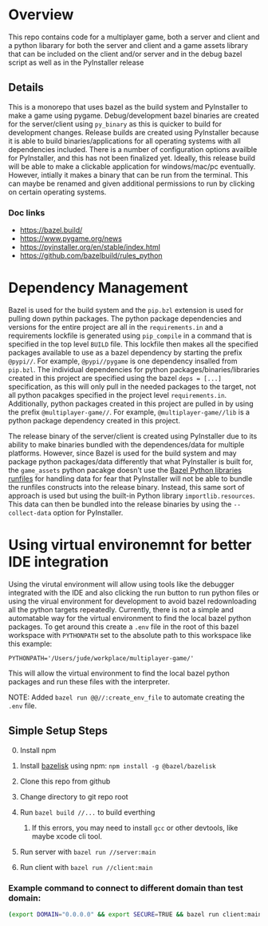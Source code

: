 # Overview
This repo contains code for a multiplayer game, both a server and client
and a python libarary for both the server and client and a game assets
library that can be included on the client and/or server and in the 
debug bazel script as well as in the PyInstaller release

## Details
This is a monorepo that uses bazel as the build system and PyInstaller
to make a game using pygame.  Debug/development bazel binaries are
created for the server/client using `py_binary` as this is quicker to
build for development changes.  Release builds are created using
PyInstaller because it is able to build binaries/applications for all
operating systems with all dependencies included.  There is a number of
configuration options availble for PyInstaller, and this has not been
finalized yet.  Ideally, this release build will be able to make a
clickable application for windows/mac/pc eventually.  However, intially
it makes a binary that can be run from the terminal.  This can maybe
be renamed and given additional permissions to run by clicking on
certain operating systems.


### Doc links
- https://bazel.build/
- https://www.pygame.org/news
- https://pyinstaller.org/en/stable/index.html
- https://github.com/bazelbuild/rules_python

# Dependency Management
Bazel is used for the build system and the `pip.bzl` extension is used
for pulling down pythin packages.  The python package dependencies and
versions for the entire project are all in the `requirements.in` and
a requirements lockfile is generated using `pip_compile` in a command
that is specified in the top level `BUILD` file.  This lockfile then
makes all the specified packages available to use as a bazel dependency
by starting the prefix `@pypi//`.  For example, `@pypi//pygame` is one
dependency insalled from `pip.bzl`. The individual dependencies for 
python packages/binaries/libraries created in this project are specified
using the bazel `deps = [...]` specification, as this will only pull in
the needed packages to the target, not all python pacakges specified in
the project level `requirements.in`.  Additionally, python packages
created in this project are pulled in by using the prefix
`@multiplayer-game//`.  For example, `@multiplayer-game//lib` is a
python package dependency created in this project.

The release binary of the server/client is created using PyInstaller
due to its ability to make binaries bundled with the dependences/data
for multiple platforms.  However, since Bazel is used for the build
system and may package python packages/data differently that what
PyInstaller is built for, the `game_assets` python pacakge doesn't use
the [Bazel Python libraries](https://github.com/bazelbuild/rules_python/tree/main/python/runfiles)
[runfiles](https://bazel.build/rules/lib/builtins/runfiles) for handling
data for fear that PyInstaller will not be able to bundle the runfiles
constructs into the release binary.  Instead, this same sort of approach
is used but using the built-in Python library `importlib.resources`.
This data can then be bundled into the release binaries by using the
`--collect-data` option for PyInstaller.


# Using virtual environemnt for better IDE integration

Using the virutal environment will allow using tools like the debugger
integrated with the IDE and also clicking the run button to run python
files or using the virual environment for development to avoid bazel
redownloading all the python targets repeatedly.  Currently, there is
not a simple and automatable way for the virtual environment to find the
local bazel python packages.  To get around this create a `.env` file
in the root of this bazel workspace with `PYTHONPATH` set to the 
absolute path to this workspace like this example:

```
PYTHONPATH='/Users/jude/workplace/multiplayer-game/'
```

This will allow the virtual environment to find the local bazel python
packages and run these files with the interpreter.

NOTE: Added `bazel run @@//:create_env_file` to automate creating the
`.env` file.


## Simple Setup Steps

0. Install npm

1. Install [bazelisk](https://github.com/bazelbuild/bazelisk) using npm: `npm install -g @bazel/bazelisk`

1. Clone this repo from github

1. Change directory to git repo root

1. Run `bazel build //...` to build everthing
    
    1. If this errors, you may need to install `gcc` or other devtools, like maybe xcode cli tool.

1. Run server with `bazel run //server:main`

1. Run client with `bazel run //client:main`


### Example command to connect to different domain than test domain:

```bash
(export DOMAIN="0.0.0.0" && export SECURE=TRUE && bazel run client:main)
```

